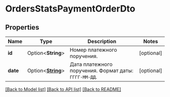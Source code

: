 # OrdersStatsPaymentOrderDto

## Properties

Name | Type | Description | Notes
------------ | ------------- | ------------- | -------------
**id** | Option<**String**> | Номер платежного поручения. | [optional]
**date** | Option<[**String**](string.md)> | Дата платежного поручения.  Формат даты: `ГГГГ‑ММ‑ДД`.  | [optional]

[[Back to Model list]](../README.md#documentation-for-models) [[Back to API list]](../README.md#documentation-for-api-endpoints) [[Back to README]](../README.md)


